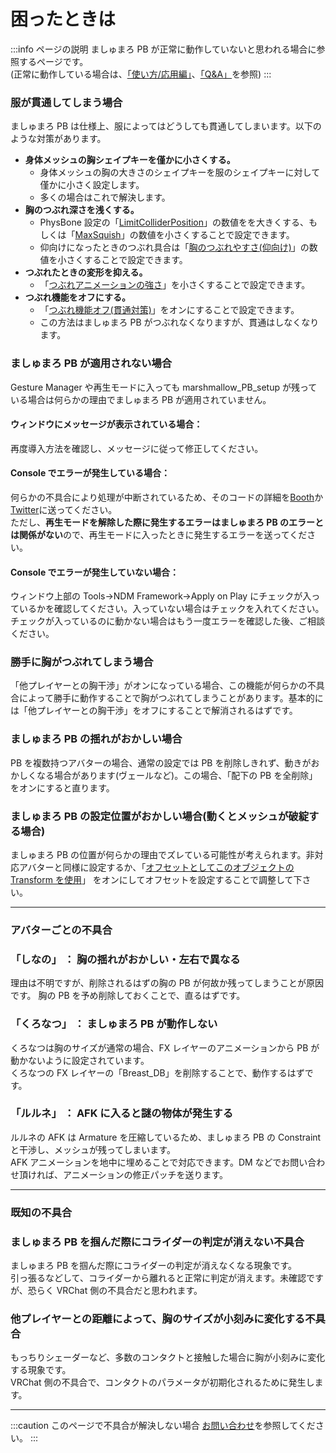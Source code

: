 # 困ったときは

:::info ページの説明
ましゅまろ PB が正常に動作していないと思われる場合に参照するページです。  
(正常に動作している場合は、[「使い方/応用編」](https://wataame89.github.io/documents-wataameya/marshmallowPB/howtouse/addition)、[「Q&A」](https://wataame89.github.io/documents-wataameya/marshmallowPB/qa)を参照)
:::

### 服が貫通してしまう場合

ましゅまろ PB は仕様上、服によってはどうしても貫通してしまいます。以下のような対策があります。

- **身体メッシュの胸シェイプキーを僅かに小さくする。**
  - 身体メッシュの胸の大きさのシェイプキーを服のシェイプキーに対して僅かに小さく設定します。
  - 多くの場合はこれで解決します。
- **胸のつぶれ深さを浅くする。**
  - PhysBone 設定の「[LimitColliderPosition](https://wataame89.github.io/documents-marshmallowPB/setup#limitcolliderposition)」の数値をを大きくする、もしくは「[MaxSquish](https://wataame89.github.io/documents-marshmallowPB/setup#maxsquish)」の数値を小さくすることで設定できます。
  - 仰向けになったときのつぶれ具合は「[胸のつぶれやすさ(仰向け)](https://wataame89.github.io/documents-marshmallowPB/setup#%E8%83%B8%E3%81%AE%E3%81%A4%E3%81%B6%E3%82%8C%E3%82%84%E3%81%99%E3%81%95%E4%BB%B0%E5%90%91%E3%81%91)」の数値を小さくすることで設定できます。
- **つぶれたときの変形を抑える。**
  - 「[つぶれアニメーションの強さ](https://wataame89.github.io/documents-marshmallowPB/setup#%E3%81%A4%E3%81%B6%E3%82%8C%E3%82%A2%E3%83%8B%E3%83%A1%E3%83%BC%E3%82%B7%E3%83%A7%E3%83%B3%E3%81%AE%E5%BC%B7%E3%81%95)」を小さくすることで設定できます。
- **つぶれ機能をオフにする。**
  - 「[つぶれ機能オフ(貫通対策)](https://wataame89.github.io/documents-marshmallowPB/setup#%E3%81%A4%E3%81%B6%E3%82%8C%E6%A9%9F%E8%83%BD%E3%82%AA%E3%83%95%E8%B2%AB%E9%80%9A%E5%AF%BE%E7%AD%96)」をオンにすることで設定できます。
  - この方法はましゅまろ PB がつぶれなくなりますが、貫通はしなくなります。

### ましゅまろ PB が適用されない場合

Gesture Manager や再生モードに入っても marshmallow_PB_setup が残っている場合は何らかの理由でましゅまろ PB が適用されていません。

#### ウィンドウにメッセージが表示されている場合：

再度導入方法を確認し、メッセージに従って修正してください。

#### Console でエラーが発生している場合：

何らかの不具合により処理が中断されているため、そのコードの詳細を[Booth](https://wataame89.booth.pm)か[Twitter](https://twitter.com/wataameya_vr)に送ってください。  
ただし、**再生モードを解除した際に発生するエラーはましゅまろ PB のエラーとは関係がない**ので、再生モードに入ったときに発生するエラーを送ってください。

#### Console でエラーが発生していない場合：

ウィンドウ上部の Tools→NDM Framework→Apply on Play にチェックが入っているかを確認してください。入っていない場合はチェックを入れてください。チェックが入っているのに動かない場合はもう一度エラーを確認した後、ご相談ください。

<!-- ### ブレが大きい場合
ましゅまろPBは押した際にブレが発生することがあります。基本的にブレはStiffness(変形しにくさ)を上げることで解消されます。

### エラーウィンドウが出た場合
大抵の場合、セットアップの設定が間違っているので導入方法の動画を参考に設定し直してください。 -->

### 勝手に胸がつぶれてしまう場合

「他プレイヤーとの胸干渉」がオンになっている場合、この機能が何らかの不具合によって勝手に動作することで胸がつぶれてしまうことがあります。基本的には「他プレイヤーとの胸干渉」をオフにすることで解消されるはずです。

### ましゅまろ PB の揺れがおかしい場合

PB を複数持つアバターの場合、通常の設定では PB を削除しきれず、動きがおかしくなる場合があります(ヴェールなど)。この場合、「配下の PB を全削除」をオンにすると直ります。

### ましゅまろ PB の設定位置がおかしい場合(動くとメッシュが破綻する場合)

ましゅまろ PB の位置が何らかの理由でズレている可能性が考えられます。非対応アバターと同様に設定するか、「[オフセットとしてこのオブジェクトの Transform を使用](https://wataame89.github.io/documents-marshmallowPB/setup#%E3%82%AA%E3%83%95%E3%82%BB%E3%83%83%E3%83%88%E3%81%A8%E3%81%97%E3%81%A6%E3%81%93%E3%81%AE%E3%82%AA%E3%83%96%E3%82%B8%E3%82%A7%E3%82%AF%E3%83%88%E3%81%AEtransform%E3%82%92%E4%BD%BF%E7%94%A8)」
をオンにしてオフセットを設定することで調整して下さい。

---

### アバターごとの不具合

### 「しなの」 ： 胸の揺れがおかしい・左右で異なる

理由は不明ですが、削除されるはずの胸の PB が何故か残ってしまうことが原因です。
胸の PB を予め削除しておくことで、直るはずです。

### 「くろなつ」 ： ましゅまろ PB が動作しない

くろなつは胸のサイズが通常の場合、FX レイヤーのアニメーションから PB が動かないように設定されています。  
くろなつの FX レイヤーの「Breast_DB」を削除することで、動作するはずです。

### 「ルルネ」 ： AFK に入ると謎の物体が発生する

ルルネの AFK は Armature を圧縮しているため、ましゅまろ PB の Constraint と干渉し、メッシュが残ってしまいます。  
AFK アニメーションを地中に埋めることで対応できます。DM などでお問い合わせ頂ければ、アニメーションの修正パッチを送ります。

---

### 既知の不具合

### ましゅまろ PB を掴んだ際にコライダーの判定が消えない不具合

ましゅまろ PB を掴んだ際にコライダーの判定が消えなくなる現象です。  
引っ張るなどして、コライダーから離れると正常に判定が消えます。未確認ですが、恐らく VRChat 側の不具合だと思われます。

### 他プレイヤーとの距離によって、胸のサイズが小刻みに変化する不具合

もっちりシェーダーなど、多数のコンタクトと接触した場合に胸が小刻みに変化する現象です。  
VRChat 側の不具合で、コンタクトのパラメータが初期化されるために発生します。

---

:::caution このページで不具合が解決しない場合
[お問い合わせ](https://wataame89.github.io/documents-wataameya/marshmallowPB/howtocontact)を参照してください。
:::
